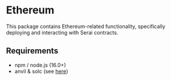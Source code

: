 # Ethereum

This package contains Ethereum-related functionality, specifically deploying and interacting with Serai contracts.

## Requirements

- npm / node.js (16.0+)
- anvil & solc (see [here](https://github.com/gakonst/ethers-rs#running-the-tests))